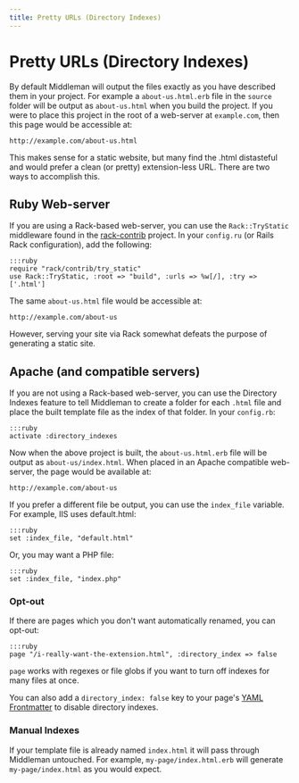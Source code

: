 ```yaml
---
title: Pretty URLs (Directory Indexes)
---
```


# Pretty URLs (Directory Indexes)

By default Middleman will output the files exactly as you have described them in your project. For example a `about-us.html.erb` file in the `source` folder will be output as `about-us.html` when you build the project. If you were to place this project in the root of a web-server at `example.com`, then this page would be accessible at:

    http://example.com/about-us.html

This makes sense for a static website, but many find the .html distasteful and would prefer a clean (or pretty) extension-less URL. There are two ways to accomplish this.

## Ruby Web-server

If you are using a Rack-based web-server, you can use the `Rack::TryStatic` middleware found in the [rack-contrib] project. In your `config.ru` (or Rails Rack configuration), add the following:

    :::ruby
    require "rack/contrib/try_static"
    use Rack::TryStatic, :root => "build", :urls => %w[/], :try => ['.html']

The same `about-us.html` file would be accessible at:

    http://example.com/about-us
    
However, serving your site via Rack somewhat defeats the purpose of generating a static site.

## Apache (and compatible servers)

If you are not using a Rack-based web-server, you can use the Directory Indexes feature to tell Middleman to create a folder for each `.html` file and place the built template file as the index of that folder. In your `config.rb`:

    :::ruby
    activate :directory_indexes

Now when the above project is built, the `about-us.html.erb` file will be output as `about-us/index.html`. When placed in an Apache compatible web-server, the page would be available at:

    http://example.com/about-us
    
If you prefer a different file be output, you can use the `index_file` variable. For example, IIS uses default.html:

    :::ruby
    set :index_file, "default.html"

Or, you may want a PHP file:

    :::ruby
    set :index_file, "index.php"

### Opt-out

If there are pages which you don't want automatically renamed, you can opt-out:

    :::ruby
    page "/i-really-want-the-extension.html", :directory_index => false

`page` works with regexes or file globs if you want to turn off indexes for many files at once.

You can also add a `directory_index: false` key to your page's [YAML Frontmatter](/metadata/yaml-frontmatter) to disable directory indexes.

### Manual Indexes

If your template file is already named `index.html` it will pass through Middleman untouched. For example, `my-page/index.html.erb` will generate `my-page/index.html` as you would expect.

[rack-contrib]: https://github.com/rack/rack-contrib/
